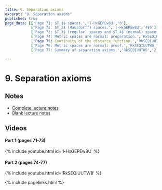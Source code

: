 ```yaml
---
title: 9. Separation axioms
excerpt: "9. Separation axioms"
published: true
page_data: [['Page 71: $T_1$ spaces.','l-HxGEPEw8U','0'],
            ['Page 72: $T_2$ (Hausdorff) spaces.','l-HxGEPEw8U','486'],
            ['Page 73: $T_3$ (regular) spaces and $T_4$ (normal) spaces.','l-HxGEPEw8U','1323'],
            ['Page 74: Metric spaces are normal: preparation.','RkSEQIUUTW8',0'],
            ['Page 75: Continuity of the distance function.','RkSEQIUUTW8','576'],
            ['Page 76: Metric spaces are normal: proof.','RkSEQIUUTW8','1157'],
            ['Page 77: Summary of separation axioms.','RkSEQIUUTW8','2123']]

---
```


# 9. Separation axioms

## Notes

* [Complete lecture notes]({{site.baseurl}}/assets/notes/mth427_notes_9.pdf)
* [Blank lecture notes]({{site.baseurl}}/assets/blank_notes/mth427_blanks_9.pdf)

## Videos

#### Part 1 (pages 71-73)

{% include youtube.html id='l-HxGEPEw8U' %}

#### Part 2 (pages 74-77)

{% include youtube.html id='RkSEQIUUTW8' %}



{% include pagelinks.html %}
